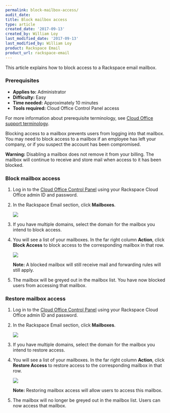 ```yaml
---
permalink: block-mailbox-access/
audit_date:
title: Block mailbox access
type: article
created_date: '2017-09-13'
created_by: William Loy
last_modified_date: '2017-09-13'
last_modified_by: William Loy
product: Rackspace Email
product_url: rackspace-email
---
```


This article explains how to block access to a Rackspace email mailbox.

### Prerequisites

- **Applies to:** Administrator
- **Difficulty:** Easy
- **Time needed:** Approximately 10 minutes
- **Tools required:** Cloud Office Control Panel access

For more information about prerequisite terminology, see [Cloud Office support terminology](/how-to/cloud-office-support-terminology).

Blocking access to a mailbox prevents users from logging into that mailbox. You may need to block access to a mailbox if an employee has left your company, or if you suspect the account has been compromised.

**Warning:** Disabling a mailbox does not remove it from your billing. The mailbox will continue to receive and store mail when access to it has been blocked.

### Block mailbox access

1. Log in to the [Cloud Office Control Panel](https://cp.rackspace.com/Login.aspx?ReturnUrl=%2f "Cloud Office Control Panel") using your Rackspace Cloud Office admin ID and password.
2. In the Rackspace Email section, click **Mailboxes**.

   <img src="{% asset_path rackspace-email/block-mailbox-access/add-mailbox-sc1.png %}" />

3. If you have multiple domains, select the domain for the mailbox you intend to block access.
4. You will see a list of your mailboxes. In the far right column **Action**, click **Block Access** to block access to the corresponding mailbox in that row.

    <img src="{% asset_path rackspace-email/block-mailbox-access/list_block_access.png %}" />

    **Note:** A blocked mailbox will still receive mail and forwarding rules will still apply.

5. The mailbox will be greyed out in the mailbox list. You have now blocked users from accessing that mailbox.


### Restore mailbox access

1. Log in to the [Cloud Office Control Panel](https://cp.rackspace.com/Login.aspx?ReturnUrl=%2f "Cloud Office Control Panel") using your Rackspace Cloud Office admin ID and password.
2. In the Rackspace Email section, click **Mailboxes**.

   <img src="{% asset_path rackspace-email/block-mailbox-access/add-mailbox-sc1.png %}" />

3. If you have multiple domains, select the domain for the mailbox you intend to restore access.
4. You will see a list of your mailboxes. In the far right column **Action**, click **Restore Access** to restore access to the corresponding mailbox in that row.

    <img src="{% asset_path rackspace-email/block-mailbox-access/restore_access.png %}" />

    **Note:** Restoring mailbox access will allow users to access this mailbox.

5. The mailbox will no longer be greyed out in the mailbox list. Users can now access that mailbox.
